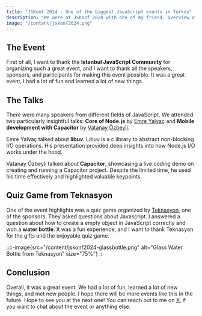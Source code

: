```yaml
---
title: "JSKonf 2024 - One of the biggest JavaScript events in Turkey"
description: "We were at JSKonf 2024 with one of my friend. Overview of the event and my thoughts from the perspective of a participant."
image: "/content/jskonf2024.png"
---
```


## The Event

First of all, I want to thank the **Istanbul JavaScript Community** for organizing such a great event, and I want to thank all the speakers, sponsors, and participants for making this event possible. It was a great event, I had a lot of fun and learned a lot of new things.

## The Talks

There were many speakers from different fields of JavaScript. We attended two particularly insightful talks: **Core of Node.js** by [Emre Yalvaç](https://www.linkedin.com/in/emreyalvac) and **Mobile development with Capacitor** by [Vatanay Özbeyli](https://www.linkedin.com/in/vatanay/).

Emre Yalvaç talked about **libuv**. Libuv is a c library to abstract non-blocking I/O operations. His presentation provided deep insights into how Node.js I/O works under the hood.

Vatanay Özbeyli talked about **Capacitor**, showcasing a live coding demo on creating and running a Capacitor project. Despite the limited time, he used his time effectively and highlighted valuable keypoints.

## Quiz Game from Teknasyon

One of the event highlights was a quiz game organized by [Teknasyon](https://teknasyon.com/tech), one of the sponsors. They asked questions about Javascript. I answered a question about how to create a empty object in JavaScript correctly and won a **water bottle**. It was a fun experience, and I want to thank Teknasyon for the gifts and the enjoyable quiz game.

::c-image{src="/content/jskonf2024-glassbottle.png" alt="Glass Water Bottle from Teknasyon" size="75%"}
::

## Conclusion

Overall, it was a great event. We had a lot of fun, learned a lot of new things, and met new people. I hope there will be more events like this in the future. Hope to see you at the next one! You can reach out to me on [X](https://twitter.com/woxedev), if you want to chat about the event or anything else.
